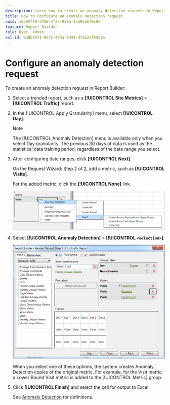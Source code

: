 ```yaml
---
description: Learn how to create an anomaly detection request in Report Builder.
title: How to configure an anomaly detection request
uuid: 1e504ff9-df88-4fa7-95ea-1ca05a6f9c0d
feature: Report Builder
role: User, Admin
exl-id: 0a8b1971-8d32-424a-9d41-d7ab2af54d1e
---
```

# Configure an anomaly detection request

To create an anomaly detection request in Report Builder:

1. Select a trended report, such as a **[!UICONTROL Site Metrics]** > **[!UICONTROL Traffic]** report.
1. In the [!UICONTROL Apply Granularity] menu, select **[!UICONTROL Day]**.

   >[!NOTE]
   >
   >The [!UICONTROL Anomaly Detection] menu is available only when you select Day granularity. The previous 30 days of data is used as the statistical data training period, regardless of the date range you select.

1. After configuring date ranges, click **[!UICONTROL Next]**.

   On the Request Wizard: Step 2 of 2, add a metric, such as **[!UICONTROL Visits]**.

   For the added metric, click the **[!UICONTROL None]** link.

   ![Screenshot showing Anomaly Detection then Insert and then insert options for Lower and Upper Bound and expected.](assets/anomaly_select.png)

1. Select **[!UICONTROL Anomaly Detection]** > **[!UICONTROL `<selection>`]**.

   ![Screenshot showing Request Wizard Step 2 - Traffic Report.](assets/anomaly_visit.png)

   When you select one of these options, the system creates Anomaly Detection copies of the original metric. For example, for the Visit metric, a Lower Bound Visit metric is added to the [!UICONTROL Metric] group.
1. Click **[!UICONTROL Finish]** and select the cell for output to Excel.

   See [Anomaly Detection](/help/analyze/analysis-workspace/virtual-analyst/c-anomaly-detection/anomaly-detection.md) for definitions.
